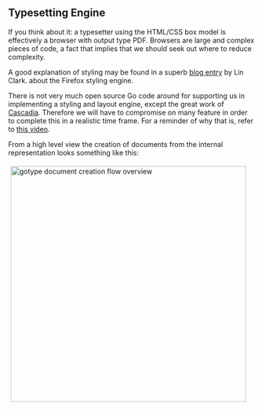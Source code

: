 
Typesetting Engine
--------------------------------------------------

If you think about it: a typesetter using the HTML/CSS box model is
effectively a browser with output type PDF.
Browsers are large and complex pieces of code, a fact that implies that
we should seek out where to reduce complexity.

A good explanation of styling may be found in a superb
[blog entry](https://hacks.mozilla.org/2017/08/inside-a-super-fast-css-engine-quantum-css-aka-stylo/)
by Lin Clark.
about the Firefox styling engine.
 
There is not very much open source Go code around for supporting us
in implementing a styling and layout engine, except the great work of
[Cascadia](https://godoc.org/github.com/andybalholm/cascadia).
Therefore we will have to compromise
on many feature in order to complete this in a realistic time frame.
For a reminder of why that is, refer to
[this video](https://www.youtube.com/watch?v=S68fcV09nGQ).

From a high level view the creation of documents from the internal
representation looks something like this:

<div style="width:480px;padding:5px;padding-bottom:10px">
<img alt="gotype document creation flow overview" src="http://pillmayer.com/TySE-Notes/img/TySE-Concurrency-Overview.svg" width="480px">
</div>

